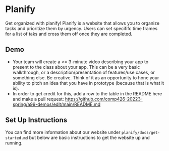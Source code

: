 # Planify
Get organized with planify! Planify is a website that allows you to organize tasks and prioritize them by urgency. Users can set specififc time frames for a list of taks and cross them off once they are completed.

## Demo
- Your team will create a <= 3-minute video describing your app to present to the class about your app.
This can be a very basic walkthrough, or a description/presentation of features/use cases, or something else.
Be creative.
Think of it as an opportunity to hone your ability to pitch an idea that you have in prototype (because that is what it is).
- In order to get credit for this, add a row to the table in the README here and make a pull request: https://github.com/comp426-20223-spring/a99-demos/edit/main/README.md

## Set Up Instructions
You can find more information about our website under `planify/docs/get-started.md` but below are basic instructions to get the website up and running.
